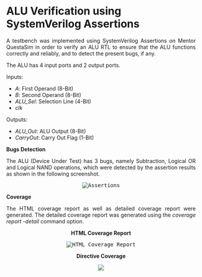 # ALU Verification using SystemVerilog Assertions
<p align = "justify">A testbench was implemented using SystemVerilog Assertions on Mentor QuestaSim in order to verify an ALU RTL to ensure that the ALU functions correctly and reliably, and to detect the present bugs, if any.</p>
<p align = "justify">The ALU has 4 input ports and 2 output ports.</p>
<p align = "justify">
Inputs:
  <ul>
  <li><i>A</i>: First Operand (8-Bit)</li>
  <li><i>B</i>: Second Operand (8-Bit)</li>
  <li><i>ALU_Sel</i>: Selection Line (4-Bit)</li>
  <li><i>clk</i></li>
  </ul>
  </p>
<p align = "justify">
Outputs:
  <ul>
  <li><i>ALU_Out</i>: ALU Output (8-Bit)</li>
  <li><i>CarryOut</i>: Carry Out Flag (1-Bit)</li>
  </ul>
  </p>
<b>Bugs Detection</b>
<p align = "justify">
The ALU (Device Under Test) has 3 bugs, namely Subtraction, Logical OR and Logical NAND operations, which were detected by the assertion results as shown in the following screenshot.</p>
<p align = "center">
<kbd><img src="https://github.com/MayaLasheen/SVA_ALU_Verification/assets/137602736/85fa4327-bc03-4ac3-bbf0-fb1cef440ace" alt="Assertions"/></kbd>
</p>

<b>Coverage</b>
<p align = "justify">  
The HTML coverage report as well as detailed coverage report were generated. The detailed coverage report was generated using the <i>coverage report -detail</i> command option.
</p>

<p align = "center"><b>HTML Coverage Report</b></p>

<p align = "center">
<kbd><img src="https://github.com/MayaLasheen/SVA_ALU_Verification/assets/137602736/31d31f72-db10-472c-9a4e-d7b32be1670e" alt="HTML Coverage Report"/></kbd></p> 

<p align = "center"><b>Directive Coverage</b></p>

<p align = "center">
<kbd><img src="https://github.com/MayaLasheen/SVA-ALU-Verification/assets/137602736/dc966898-3a60-4739-ac48-1873fe68352a"/></kbd></p> 
 
